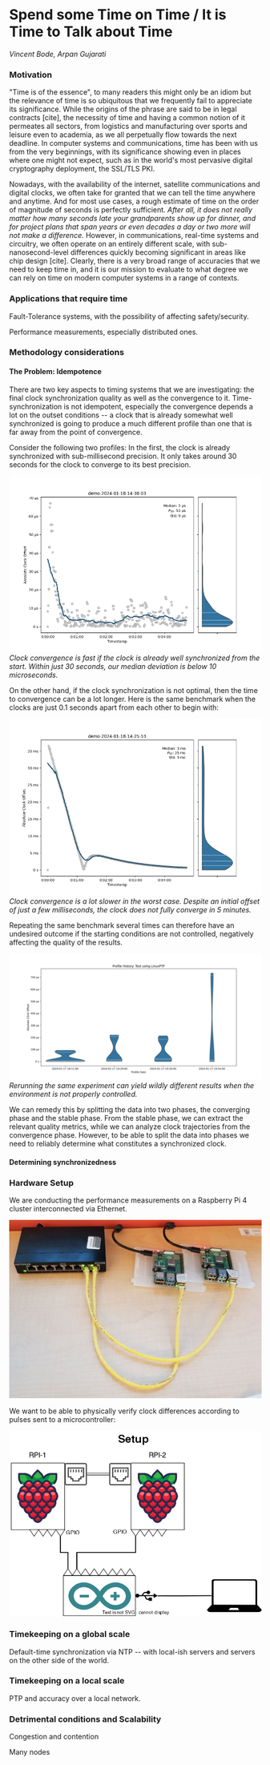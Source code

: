 
# Spend some Time on Time / It is Time to Talk about Time
_Vincent Bode, Arpan Gujarati_

### Motivation

"Time is of the essence", to many readers this might only be an idiom but the relevance of time is so ubiquitous that we frequently fail to appreciate its significance. While the origins of the phrase are said to be in legal contracts [cite], the necessity of time and having a common notion of it permeates all sectors, from logistics and manufacturing over sports and leisure even to academia, as we all perpetually flow towards the next deadline. In computer systems and communications, time has been with us from the very beginnings, with its significance showing even in places where one might not expect, such as in the world's most pervasive digital cryptography deployment, the SSL/TLS PKI.

Nowadays, with the availability of the internet, satellite communications and digital clocks, we often take for granted that we can tell the time anywhere and anytime. And for most use cases, a rough estimate of time on the order of magnitude of seconds is perfectly sufficient. _After all, it does not really matter how many seconds late your grandparents show up for dinner, and for project plans that span years or even decades a day or two more will not make a difference._ However, in communications, real-time systems and circuitry, we often operate on an entirely different scale, with sub-nanosecond-level differences quickly becoming significant in areas like chip design [cite]. Clearly, there is a very broad range of accuracies that we need to keep time in, and it is our mission to evaluate to what degree we can rely on time on modern computer systems in a range of contexts.

### Applications that require time
Fault-Tolerance systems, with the possibility of affecting safety/security.

Performance measurements, especially distributed ones.

### Methodology considerations
#### The Problem: Idempotence
There are two key aspects to timing systems that we are investigating: the final clock synchronization quality as well as the convergence to it. Time-synchronization is not idempotent, especially the convergence depends a lot on the outset conditions -- a clock that is already somewhat well synchronized is going to produce a much different profile than one that is far away from the point of convergence.

Consider the following two profiles: In the first, the clock is already synchronized with sub-millisecond precision. It only takes around 30 seconds for the clock to converge to its best precision.

![quick_convergence.png](res%2Fquick_convergence.png)
_Clock convergence is fast if the clock is already well synchronized from the start. Within just 30 seconds, our median deviation is below 10 microseconds._

On the other hand, if the clock synchronization is not optimal, then the time to convergence can be a lot longer. Here is the same benchmark when the clocks are just 0.1 seconds apart from each other to begin with:

![slow_convergence.png](res%2Fslow_convergence.png)
_Clock convergence is a lot slower in the worst case. Despite an initial offset of just a few milliseconds, the clock does not fully converge in 5 minutes._

Repeating the same benchmark several times can therefore have an undesired outcome if the starting conditions are not controlled, negatively affecting the quality of the results.

![unreproducible_measurements.png](res%2Funreproducible_measurements.png)
_Rerunning the same experiment can yield wildly different results when the environment is not properly controlled._

We can remedy this by splitting the data into two phases, the converging phase and the stable phase. From the stable phase, we can extract the relevant quality metrics, while we can analyze clock trajectories from the convergence phase. However, to be able to split the data into phases we need to reliably determine what constitutes a synchronized clock.

#### Determining synchronizedness

### Hardware Setup

We are conducting the performance measurements on a Raspberry Pi 4 cluster interconnected via Ethernet.

![pi_setup_small.jpg](res%2Fpi_setup_small.jpg)

We want to be able to physically verify clock differences according to pulses sent to a microcontroller:

![setup_schematic.png](res%2Fsetup_schematic.png)

### Timekeeping on a global scale

Default-time synchronization via NTP -- with local-ish servers and servers on the other side of the world.

### Timekeeping on a local scale

PTP and accuracy over a local network.

### Detrimental conditions and Scalability

Congestion and contention

Many nodes

